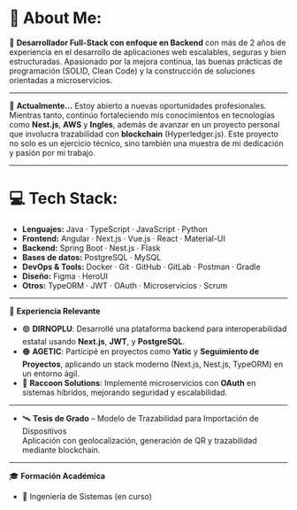 # 💫 About Me:

🎯 **Desarrollador Full-Stack con enfoque en Backend** con más de 2 años de experiencia en el desarrollo de aplicaciones web escalables, seguras y bien estructuradas. Apasionado por la mejora continua, las buenas prácticas de programación (SOLID, Clean Code) y la construcción de soluciones orientadas a microservicios.

---

💼 **Actualmente...**
Estoy abierto a nuevas oportunidades profesionales. Mientras tanto, continúo fortaleciendo mis conocimientos en tecnologías como **Nest.js**, **AWS** y **Ingles**, además de avanzar en un proyecto personal que involucra trazabilidad con **blockchain** (Hyperledger.js). Este proyecto no solo es un ejercicio técnico, sino también una muestra de mi dedicación y pasión por mi trabajo.

---

# 💻 Tech Stack:

- **Lenguajes:** Java · TypeScript · JavaScript · Python  
- **Frontend:** Angular · Next.js · Vue.js · React · Material-UI  
- **Backend:** Spring Boot · Nest.js · Flask  
- **Bases de datos:** PostgreSQL · MySQL  
- **DevOps & Tools:** Docker · Git · GitHub · GitLab · Postman · Gradle  
- **Diseño:** Figma · HeroUI  
- **Otros:** TypeORM · JWT · OAuth · Microservicios · Scrum

---

🧠 **Experiencia Relevante**

- 🟢 **DIRNOPLU**: Desarrollé una plataforma backend para interoperabilidad estatal usando **Next.js**, **JWT**, y **PostgreSQL**.
- 🟠 **AGETIC**: Participé en proyectos como **Yatic** y **Seguimiento de Proyectos**, aplicando un stack moderno (Next.js, Nest.js, TypeORM) en un entorno ágil.
- 🔵 **Raccoon Solutions**: Implementé microservicios con **OAuth** en sistemas híbridos, mejorando seguridad y escalabilidad.

---
- 🛰 **Tesis de Grado** – Modelo de Trazabilidad para Importación de Dispositivos  
  Aplicación con geolocalización, generación de QR y trazabilidad mediante blockchain.

---

🎓 **Formación Académica**

- 📘 Ingeniería de Sistemas (en curso)
